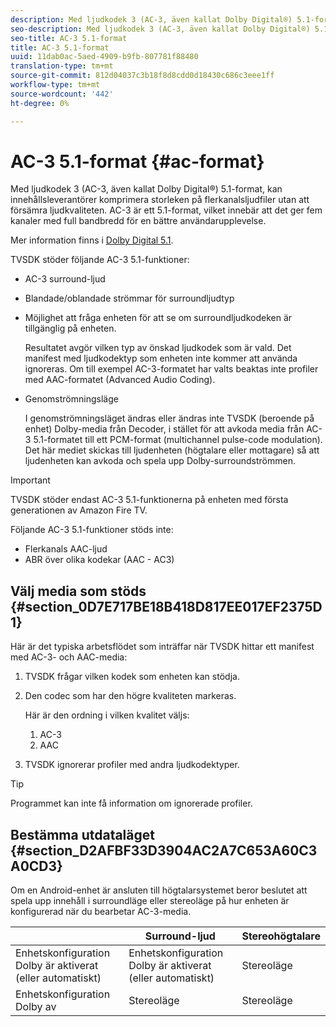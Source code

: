 ```yaml
---
description: Med ljudkodek 3 (AC-3, även kallat Dolby Digital®) 5.1-format, kan innehållsleverantörer komprimera storleken på flerkanalsljudfiler utan att försämra ljudkvaliteten. AC-3 är ett 5.1-format, vilket innebär att det ger fem kanaler med full bandbredd för en bättre användarupplevelse.
seo-description: Med ljudkodek 3 (AC-3, även kallat Dolby Digital®) 5.1-format, kan innehållsleverantörer komprimera storleken på flerkanalsljudfiler utan att försämra ljudkvaliteten. AC-3 är ett 5.1-format, vilket innebär att det ger fem kanaler med full bandbredd för en bättre användarupplevelse.
seo-title: AC-3 5.1-format
title: AC-3 5.1-format
uuid: 11dab0ac-5aed-4909-b9fb-807781f88480
translation-type: tm+mt
source-git-commit: 812d04037c3b18f8d8cdd0d18430c686c3eee1ff
workflow-type: tm+mt
source-wordcount: '442'
ht-degree: 0%

---
```



# AC-3 5.1-format {#ac-format}

Med ljudkodek 3 (AC-3, även kallat Dolby Digital®) 5.1-format, kan innehållsleverantörer komprimera storleken på flerkanalsljudfiler utan att försämra ljudkvaliteten. AC-3 är ett 5.1-format, vilket innebär att det ger fem kanaler med full bandbredd för en bättre användarupplevelse.

Mer information finns i [Dolby Digital 5.1](https://www.dolby.com/us/en/technologies/dolby-digital.html).

TVSDK stöder följande AC-3 5.1-funktioner:

* AC-3 surround-ljud
* Blandade/oblandade strömmar för surroundljudtyp
* Möjlighet att fråga enheten för att se om surroundljudkodeken är tillgänglig på enheten.

   Resultatet avgör vilken typ av önskad ljudkodek som är vald. Det manifest med ljudkodektyp som enheten inte kommer att använda ignoreras. Om till exempel AC-3-formatet har valts beaktas inte profiler med AAC-formatet (Advanced Audio Coding).
* Genomströmningsläge

   I genomströmningsläget ändras eller ändras inte TVSDK (beroende på enhet) Dolby-media från Decoder, i stället för att avkoda media från AC-3 5.1-formatet till ett PCM-format (multichannel pulse-code modulation). Det här mediet skickas till ljudenheten (högtalare eller mottagare) så att ljudenheten kan avkoda och spela upp Dolby-surroundströmmen.

>[!IMPORTANT]
>
>TVSDK stöder endast AC-3 5.1-funktionerna på enheten med första generationen av Amazon Fire TV.

Följande AC-3 5.1-funktioner stöds inte:

* Flerkanals AAC-ljud
* ABR över olika kodekar (AAC - AC3)

## Välj media som stöds {#section_0D7E717BE18B418D817EE017EF2375D1}

Här är det typiska arbetsflödet som inträffar när TVSDK hittar ett manifest med AC-3- och AAC-media:

1. TVSDK frågar vilken kodek som enheten kan stödja.
1. Den codec som har den högre kvaliteten markeras.

   Här är den ordning i vilken kvalitet väljs:

   1. AC-3
   1. AAC

1. TVSDK ignorerar profiler med andra ljudkodektyper.

>[!TIP]
>
>Programmet kan inte få information om ignorerade profiler.

## Bestämma utdataläget {#section_D2AFBF33D3904AC2A7C653A60C3A0CD3}

Om en Android-enhet är ansluten till högtalarsystemet beror beslutet att spela upp innehåll i surroundläge eller stereoläge på hur enheten är konfigurerad när du bearbetar AC-3-media.

|  | Surround-ljud | Stereohögtalare |
|---|---|---|
| Enhetskonfiguration Dolby är aktiverat (eller automatiskt) | Enhetskonfiguration Dolby är aktiverat (eller automatiskt) | Stereoläge |
| Enhetskonfiguration Dolby av | Stereoläge | Stereoläge |

